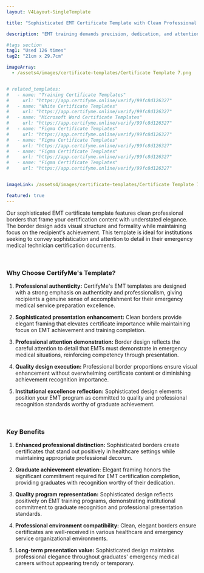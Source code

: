 ```yaml
---
layout: V4Layout-SingleTemplate

title: "Sophisticated EMT Certificate Template with Clean Professional Borders"

description: "EMT training demands precision, dedication, and attention to every critical detail. Recognize this achievement with sophisticated certificates that reflect the careful excellence emergency medical service requires."

#tags section
tag1: "Used 126 times"
tag2: "21cm x 29.7cm"

imageArray:
  - /assets4/images/certificate-templates/Certificate Template 7.png


# related_templates:
#   - name: "Training Certificate Templates"
#     url: "https://app.certifyme.online/verify/99fc8d126327"
#   - name: "White Certificate Templates"
#     url: "https://app.certifyme.online/verify/99fc8d126327"
#   - name: "Microsoft Word Certificate Templates"
#     url: "https://app.certifyme.online/verify/99fc8d126327"
#   - name: "Figma Certificate Templates"
#     url: "https://app.certifyme.online/verify/99fc8d126327"  
#   - name: "Figma Certificate Templates"
#     url: "https://app.certifyme.online/verify/99fc8d126327"  
#   - name: "Figma Certificate Templates"
#     url: "https://app.certifyme.online/verify/99fc8d126327"  
#   - name: "Figma Certificate Templates"
#     url: "https://app.certifyme.online/verify/99fc8d126327"        


imageLink: /assets4/images/certificate-templates/Certificate Template 7.png

featured: true
---
```


Our sophisticated EMT certificate template features clean professional borders that frame your certification content with understated elegance. The border design adds visual structure and formality while maintaining focus on the recipient's achievement. This template is ideal for institutions seeking to convey sophistication and attention to detail in their emergency medical technician certification documents.

<br>

### Why Choose CertifyMe's Template?

1. **Professional authenticity:** CertifyMe's EMT templates are designed with a strong emphasis on authenticity and professionalism, giving recipients a genuine sense of accomplishment for their emergency medical service preparation excellence.

1. **Sophisticated presentation enhancement:** Clean borders provide elegant framing that elevates certificate importance while maintaining focus on EMT achievement and training completion.

1. **Professional attention demonstration:** Border design reflects the careful attention to detail that EMTs must demonstrate in emergency medical situations, reinforcing competency through presentation.

1. **Quality design execution:** Professional border proportions ensure visual enhancement without overwhelming certificate content or diminishing achievement recognition importance.

1. **Institutional excellence reflection:** Sophisticated design elements position your EMT program as committed to quality and professional recognition standards worthy of graduate achievement.

<br>

### Key Benefits

1. **Enhanced professional distinction:** Sophisticated borders create certificates that stand out positively in healthcare settings while maintaining appropriate professional decorum.

1. **Graduate achievement elevation:** Elegant framing honors the significant commitment required for EMT certification completion, providing graduates with recognition worthy of their dedication.

1. **Quality program representation:** Sophisticated design reflects positively on EMT training programs, demonstrating institutional commitment to graduate recognition and professional presentation standards.

1. **Professional environment compatibility:** Clean, elegant borders ensure certificates are well-received in various healthcare and emergency service organizational environments.

1. **Long-term presentation value:** Sophisticated design maintains professional elegance throughout graduates' emergency medical careers without appearing trendy or temporary.
